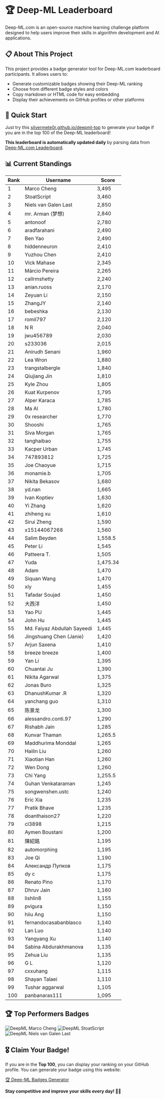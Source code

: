 # 🏆 Deep-ML Leaderboard

Deep-ML.com is an open-source machine learning challenge platform designed to help users improve their skills in algorithm development and AI applications.  

## 📋 About This Project

This project provides a badge generator tool for Deep-ML.com leaderboard participants. It allows users to:
- Generate customizable badges showing their Deep-ML ranking
- Choose from different badge styles and colors
- Copy markdown or HTML code for easy embedding
- Display their achievements on GitHub profiles or other platforms

## 🚀 Quick Start

Just try this [silvermete0r.github.io/deepml-top](silvermete0r.github.io/deepml-top) to generate your badge if you are in the top 100 of the Deep-ML leaderboard!

**This leaderboard is automatically updated daily** by parsing data from [Deep-ML.com Leaderboard](https://www.deep-ml.com/leaderboard).  

## 📊 Current Standings  

<!-- LEADERBOARD_START -->
| Rank | Username | Score |
|------|---------|-------|
| 1 | Marco Cheng | 3,495 |
| 2 | StoatScript | 3,460 |
| 3 | Niels van Galen Last | 2,850 |
| 4 | mr. Arman (梦想) | 2,840 |
| 5 | antonoof | 2,780 |
| 6 | aradfarahani | 2,490 |
| 7 | Ben Yao | 2,490 |
| 8 | hiddenneuron | 2,410 |
| 9 | Yuzhou Chen | 2,410 |
| 10 | Vick Mahase | 2,345 |
| 11 | Márcio Pereira | 2,265 |
| 12 | callrmshetty | 2,240 |
| 13 | anian.ruoss | 2,170 |
| 14 | Zeyuan Li | 2,150 |
| 15 | ZhangJY | 2,140 |
| 16 | bebeshka | 2,130 |
| 17 | romil797 | 2,120 |
| 18 | N R | 2,040 |
| 19 | jwu456789 | 2,030 |
| 20 | s233036 | 2,015 |
| 21 | Anirudh Senani | 1,960 |
| 22 | Lea Wron | 1,880 |
| 23 | trangstalbergle | 1,840 |
| 24 | Qiujiang Jin | 1,810 |
| 25 | Kyle Zhou | 1,805 |
| 26 | Kuat Kurpenov | 1,795 |
| 27 | Alper Karaca | 1,785 |
| 28 | Ma Al | 1,780 |
| 29 | 0x researcher | 1,770 |
| 30 | Shooshi | 1,765 |
| 31 | Siva Morgan | 1,765 |
| 32 | tanghaibao | 1,755 |
| 33 | Kacper Urban | 1,745 |
| 34 | 747893812 | 1,725 |
| 35 | Joe Chaoyue | 1,715 |
| 36 | monamie.b | 1,705 |
| 37 | Nikita Bekasov | 1,680 |
| 38 | yd.nan | 1,665 |
| 39 | Ivan Koptiev | 1,630 |
| 40 | Yi Zhang | 1,620 |
| 41 | zhiheng xu | 1,610 |
| 42 | Sirui Zheng | 1,590 |
| 43 | x15144067268 | 1,560 |
| 44 | Salim Beyden | 1,558.5 |
| 45 | Peter Li | 1,545 |
| 46 | Patteera T. | 1,505 |
| 47 | Yuda | 1,475.34 |
| 48 | Adam | 1,470 |
| 49 | Siquan Wang | 1,470 |
| 50 | xly | 1,455 |
| 51 | Tafadar Soujad | 1,450 |
| 52 | 大西洋 | 1,450 |
| 53 | Yao PU | 1,445 |
| 54 | John Hu | 1,445 |
| 55 | Md. Faiyaz Abdullah Sayeedi | 1,445 |
| 56 | Jingshuang Chen (Janie) | 1,420 |
| 57 | Arjun Saxena | 1,410 |
| 58 | breeze breeze | 1,400 |
| 59 | Yan Li | 1,395 |
| 60 | Chuantai Ju | 1,390 |
| 61 | Nikita Agarwal | 1,375 |
| 62 | Jonas Buro | 1,325 |
| 63 | DhanushKumar .R | 1,320 |
| 64 | yanchang guo | 1,310 |
| 65 | 陈景龙 | 1,300 |
| 66 | alessandro.conti.97 | 1,290 |
| 67 | Rishabh Jain | 1,285 |
| 68 | Kunvar Thaman | 1,265.5 |
| 69 | Maddhurima Monddal | 1,265 |
| 70 | Hailin Liu | 1,260 |
| 71 | Xiaotian Han | 1,260 |
| 72 | Wen Dong | 1,260 |
| 73 | Chi Yang | 1,255.5 |
| 74 | Guhan Venkataraman | 1,245 |
| 75 | songwenshen.ustc | 1,240 |
| 76 | Eric Xia | 1,235 |
| 77 | Pratik Bhave | 1,235 |
| 78 | doanthaison27 | 1,220 |
| 79 | cl3898 | 1,215 |
| 80 | Aymen Boustani | 1,200 |
| 81 | 陳紹銘 | 1,195 |
| 82 | automorphing | 1,195 |
| 83 | Joe Qi | 1,190 |
| 84 | Александр Пупков | 1,175 |
| 85 | dy c | 1,175 |
| 86 | Renato Pino | 1,170 |
| 87 | Dhruv Jain | 1,160 |
| 88 | lishlin8 | 1,155 |
| 89 | pvigura | 1,150 |
| 90 | hiiu Ang | 1,150 |
| 91 | fernandocasabanblasco | 1,140 |
| 92 | Lan Luo | 1,140 |
| 93 | Yangyang Xu | 1,140 |
| 94 | Sabina Abdurakhmanova | 1,135 |
| 95 | Zehua Liu | 1,135 |
| 96 | G L | 1,120 |
| 97 | cxxuhang | 1,115 |
| 98 | Shayan Talaei | 1,110 |
| 99 | Tushar aggarwal | 1,105 |
| 100 | panbanaras111 | 1,095 |
<!-- LEADERBOARD_END -->

## 🏆 Top Performers Badges

<!-- BADGES_START -->
![DeepML Marco Cheng](https://img.shields.io/badge/dynamic/json?url=https%3A%2F%2Fraw.githubusercontent.com%2Fsilvermete0r%2Fdeepml-top%2Fmain%2Fbadges.json&query=%24.4091c1a21900bd2c7d3f4e343acddda1.label&prefix=Rank%20&style=for-the-badge&label=%F0%9F%9A%80%20DeepML&color=blue&link=https%3A%2F%2Fwww.deep-ml.com%2Fleaderboard)
![DeepML StoatScript](https://img.shields.io/badge/dynamic/json?url=https%3A%2F%2Fraw.githubusercontent.com%2Fsilvermete0r%2Fdeepml-top%2Fmain%2Fbadges.json&query=%24.2561d6c634fa6c4eb794454446029d95.label&prefix=Rank%20&style=for-the-badge&label=%F0%9F%9A%80%20DeepML&color=blue&link=https%3A%2F%2Fwww.deep-ml.com%2Fleaderboard)
![DeepML Niels van Galen Last](https://img.shields.io/badge/dynamic/json?url=https%3A%2F%2Fraw.githubusercontent.com%2Fsilvermete0r%2Fdeepml-top%2Fmain%2Fbadges.json&query=%24.bf62d15a67b58334f4927c43de7b2b43.label&prefix=Rank%20&style=for-the-badge&label=%F0%9F%9A%80%20DeepML&color=blue&link=https%3A%2F%2Fwww.deep-ml.com%2Fleaderboard)
<!-- BADGES_END -->

## 🎖 Claim Your Badge!  

If you are in the **Top 100**, you can display your ranking on your GitHub profile. You can generate your badge using this website:

[🏆 Deep-ML Badges Generator](https://silvermete0r.github.io/deepml-top/)

**Stay competitive and improve your skills every day! 🚀🔥**